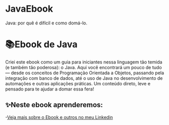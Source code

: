 # JavaEbook
Java: por quê é difícil e como domá-lo.

# 📚Ebook de Java 

 Criei este ebook como um guia para iniciantes nessa linguagem tão temida (e também tão  poderosa): o Java. Aqui você encontrará um pouco de tudo — desde os conceitos de Programação Orientada a Objetos, passando pela integração com banco de dados, até o uso de Java no desenvolvimento de automações e outras aplicações práticas. Um conteúdo direto, leve e pensado para te ajudar a domar essa fera!

## ✨Neste ebook aprenderemos: 

 
-[Veja mais sobre o Ebook e outros no meu Linkedin](wdqdddedf.com)
